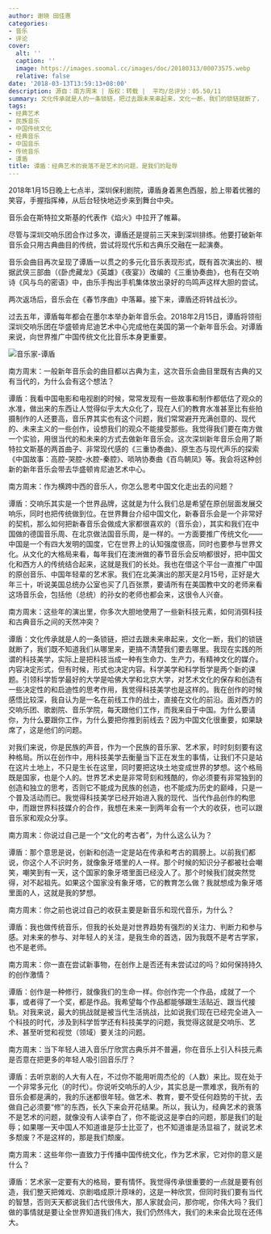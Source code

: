 ```yaml
---
author: 谢晓 田佳惠
categories:
- 音乐
- 评论
cover:
  alt: ''
  caption: ''
  image: https://images.soomal.cc/images/doc/20180313/00073575.webp
  relative: false
date: '2018-03-13T13:59:13+08:00'
description: 源自：南方周末 | 版权：转载 |  平均/总评分：05.50/11
summary: 文化传承就是人的一条锁链，把过去跟未来串起来，文化一断，我们的锁链就断了，我们既不知道我们从哪里来，更搞不清楚我们要去哪里。我现在实践的所谓的科技美学，实际上是把科技当成一种有生命力、生产力，有精神文化的媒介……
tags:
- 经典艺术
- 民族音乐
- 中国传统文化
- 经典音乐
- 中国音乐
- 传统音乐
- 谭盾
title: 谭盾：经典艺术的衰落不是艺术的问题，是我们的耻辱
---
```


2018年1月15日晚上七点半，深圳保利剧院，谭盾身着黑色西服，脸上带着优雅的笑容，手握指挥棒，从后台轻快地迈步来到舞台中央。

音乐会在斯特拉文斯基的代表作《焰火》中拉开了帷幕。

尽管与深圳交响乐团合作过多次，谭盾还是提前三天来到深圳排练。他要打破新年音乐会只用古典曲目的传统，尝试将现代乐和古典乐交融在一起演奏。

音乐会曲目再次呈现了谭盾一以贯之的多元化音乐表现形式，既有首次演出的、根据武侠三部曲（《卧虎藏龙》《英雄》《夜宴》）改编的《三重协奏曲》，也有在交响诗《风与鸟的密语》中，由乐手掏出手机集体放出录好的鸟鸣声这样大胆的尝试。

两次返场后，音乐会在《春节序曲》中落幕。接下来，谭盾还将转战长沙。

过去五年，谭盾每年都会在墨尔本举办新年音乐会。2018年2月15日，谭盾将领衔深圳交响乐团在华盛顿肯尼迪艺术中心完成他在美国的第一个新年音乐会。对谭盾来说，向世界推广中国传统文化比音乐本身更重要。

![音乐家-谭盾](https://images.soomal.cc/images/doc/20180313/00073575.webp)





南方周末：一般新年音乐会的曲目都以古典为主，这次音乐会曲目里既有古典的又有当代的，为什么会有这个想法？

谭盾：我看中国电影和电视剧的时候，常常发现有一些故事和制作都低估了观众的水准，做出来的东西让人觉得似乎太大众化了，现在人们的教育水准甚至比有些拍摄制作的人还要高，音乐界其实也有这个问题，我们常常避开充满创意的、现代的、未来主义的一些创作，设想我们的观众不能接受那些。我觉得我们要在南方做一个实验，用很当代的和未来的方式去做新年音乐会。这次深圳新年音乐会用了斯特拉文斯基的两首曲子、非常现代感的《三重协奏曲》、原生态与现代声乐的探索《中国故事：高腔-哭腔-水腔-秦腔》、唢呐协奏曲《百鸟朝凤》等。我会将这种创新的新年音乐会带去华盛顿肯尼迪艺术中心。

南方周末：作为横跨中西的音乐人，你怎么思考中国文化走出去的问题？

谭盾：交响乐其实是一个世界品牌，这就是为什么我们总是希望在原创层面发展交响乐，同时也把传统做到位。在世界舞台介绍中国文化，新春音乐会是一个非常好的契机，那么如何把新春音乐会做成大家都很喜欢的（音乐会），其实和我们在中国做的德国音乐周、在北京做法国音乐周，是一样的。一方面要推广传统文化――中国是一个有四大发明的国度，它在世界上的认知强度很高，同时也要参与世界文化。从文化的大格局来看，每年我们在澳洲做的春节音乐会反响都很好，把中国文化和西方人的传统结合起来，这就是我们的长处。我也在借这个平台一直推广中国的原创音乐、中国年轻辈的艺术家。我们在北美演出的那天是2月15号，正好是大年三十，听说美国总统办公室也买了几百张票，要请所有在美国教中文的老师来看这场音乐会，包括他（总统）的孙女的老师也都会来，这很令人兴奋。

南方周末：这些年的演出里，你多次大胆地使用了一些新科技元素，如何消弭科技和古典音乐之间的天然冲突？

谭盾：文化传承就是人的一条锁链，把过去跟未来串起来，文化一断，我们的锁链就断了，我们既不知道我们从哪里来，更搞不清楚我们要去哪里。我现在实践的所谓的科技美学，实际上是把科技当成一种有生命力、生产力，有精神文化的媒介。内容决定形式，但有时候，形式也决定内容。科学美学和科学哲学是两个新的课题。引领科学哲学最好的大学是哈佛大学和北京大学，对艺术文化的保存和创造有一些决定性的和启迪性的思考作用，我觉得科技美学也是这样的。我在创作的时候感悟比较深，我自认为是一名在前线工作的战士，直接在文化的前沿。面对西方的交响乐团、歌剧院、音乐学院，每天跟他们工作，而我来自于中国。为什么要请你，为什么要跟你工作，为什么要把你推到前线去？因为中国文化很重要，如果缺席了，这是他们的问题。

对我们来说，你是民族的声音，作为一个民族的音乐家、艺术家，时时刻刻要有这种格局。所以在创作中，用科技美学去衡量当下正在发生的事情，让我们不只是站在这片土地上，不只是生长在这里，同时要把这块土地变成世界的梦想。这个格局既是国家，也是个人的。世界艺术史是非常苛刻和残酷的，你必须要有非常独到的创造和独立的思考，否则它不能成为民族的创造，也不能成为历史的巅峰，只是一个普及活动而已。我觉得科技美学已经开始进入我的现代、当代作品创作的构思中，而跟世界科技媒介的合作，我想在未来一到两年会有一个大的收获，也可以跟音乐家和观众分享。

南方周末：你说过自己是一个“文化的考古者”，为什么这么认为？

谭盾：那个意思是说，创新和创造一定是站在传承和考古的肩膀上。以前我们都说，你这个人不识时务，就像象牙塔里的人一样。那个时候的知识分子都被社会嘲笑，嘲笑到有一天，这个国家的象牙塔里面已经没人了。那个时候我们就突然觉得，对不起祖先。如果这个国家没有象牙塔，它的教育怎么做？我就想成为象牙塔里面的人，这就是我的梦想。

南方周末：你之前也说过自己的收获主要是新音乐和现代音乐，为什么？

谭盾：我也做传统音乐，但我的长处是对世界趋势有强烈的关注力、判断力和参与感。对未来的参与、对年轻人的关注，是我生命的首选，因为我既不是考古学家，也不是老师。

南方周末：你一直在尝试新事物，在创作上是否还有未尝试过的吗？如何保持持久的创作激情？

谭盾：创作是一种修行，就像我们的生命一样。你创作完一个作品，成就了一个事，或者得了一个奖，都是作品。我希望每个作品都能够跟生活贴近、跟当代接轨。对我来说，最大的挑战就是被当代生活挑战，比如说我们现在已经完全进入一个科技的时代，涉及到科学哲学还有科技美学的问题，我觉得这就是交响乐、艺术、甚至听觉和视觉（领域）要关注的问题。

南方周末：当下年轻人进入音乐厅欣赏古典乐并不普遍，你在音乐上引入科技元素是否意在把更多的年轻人吸引回音乐厅？

谭盾：去听京剧的人大有人在，不过你不能用听周杰伦的（人数）来比。现在处于一个非常多元化（的时代）。你说听交响乐的人少，其实总是一票难求，我所有的音乐会都是满的，我的乐迷都很年轻。做艺术、教育，要不受任何趋势的干扰，去做自己必须要“修”的东西，长久下来会开花结果。所以，我认为，经典艺术的衰落不是艺术的问题，就像没有人读李白了，你不能说这是李白的问题，那是我们的耻辱；如果哪一天中国人不知道谁是莎士比亚了，也不知道谁是汤显祖了，就说艺术多颓废？不是这样的，那是我们颓废。

南方周末：这些年你一直致力于传播中国传统文化，作为艺术家，它对你的意义是什么？

谭盾：艺术家一定要有大的格局，要有情怀。我觉得传承很重要的一点就是要有创造，我们整天把傩戏、京剧唱成原汁原味的，这是一种欣赏，但同时我们要有当代的智慧，否则天天都说我们古代很伟大，那人家就会问，那你呢，你伟大吗？我们做的事情就是要让全世界知道我们伟大，我们仍然伟大，我们的未来会比现在还伟大。